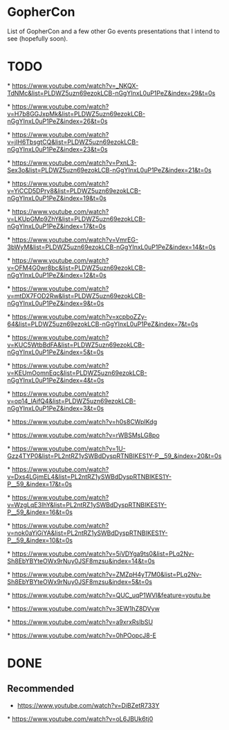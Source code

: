 # GopherCon

List of GopherCon and a few other Go events presentations that I intend to see (hopefully soon).

# TODO

* https://www.youtube.com/watch?v=_NKQX-TdNMc&list=PLDWZ5uzn69ezokLCB-nGgYInxL0uP1PeZ&index=29&t=0s

* https://www.youtube.com/watch?v=H7b8GGJxpMk&list=PLDWZ5uzn69ezokLCB-nGgYInxL0uP1PeZ&index=26&t=0s

* https://www.youtube.com/watch?v=jIH6TbsgtCQ&list=PLDWZ5uzn69ezokLCB-nGgYInxL0uP1PeZ&index=23&t=0s

* https://www.youtube.com/watch?v=PxnL3-Sex3o&list=PLDWZ5uzn69ezokLCB-nGgYInxL0uP1PeZ&index=21&t=0s

* https://www.youtube.com/watch?v=YiCCD5DPry8&list=PLDWZ5uzn69ezokLCB-nGgYInxL0uP1PeZ&index=19&t=0s

* https://www.youtube.com/watch?v=LKUpGMp9ZhY&list=PLDWZ5uzn69ezokLCB-nGgYInxL0uP1PeZ&index=17&t=0s

* https://www.youtube.com/watch?v=VmrEG-3bWyM&list=PLDWZ5uzn69ezokLCB-nGgYInxL0uP1PeZ&index=14&t=0s

* https://www.youtube.com/watch?v=OFM4G0wr8bc&list=PLDWZ5uzn69ezokLCB-nGgYInxL0uP1PeZ&index=12&t=0s

* https://www.youtube.com/watch?v=mtDX7FOD2Rw&list=PLDWZ5uzn69ezokLCB-nGgYInxL0uP1PeZ&index=9&t=0s

* https://www.youtube.com/watch?v=xcpboZZy-64&list=PLDWZ5uzn69ezokLCB-nGgYInxL0uP1PeZ&index=7&t=0s

* https://www.youtube.com/watch?v=KUC5WtbBdFA&list=PLDWZ5uzn69ezokLCB-nGgYInxL0uP1PeZ&index=5&t=0s

* https://www.youtube.com/watch?v=KEUmOomnEqc&list=PLDWZ5uzn69ezokLCB-nGgYInxL0uP1PeZ&index=4&t=0s

* https://www.youtube.com/watch?v=op14_lAifQ4&list=PLDWZ5uzn69ezokLCB-nGgYInxL0uP1PeZ&index=3&t=0s

* https://www.youtube.com/watch?v=h0s8CWpIKdg

* https://www.youtube.com/watch?v=rWBSMsLG8po

* https://www.youtube.com/watch?v=1U-Gzz4TYP0&list=PL2ntRZ1ySWBdDyspRTNBIKES1Y-P__59_&index=20&t=0s

* https://www.youtube.com/watch?v=Dxs4LGjmEL4&list=PL2ntRZ1ySWBdDyspRTNBIKES1Y-P__59_&index=17&t=0s

* https://www.youtube.com/watch?v=WzgLqE3IhY&list=PL2ntRZ1ySWBdDyspRTNBIKES1Y-P__59_&index=16&t=0s

* https://www.youtube.com/watch?v=nok0aYiGiYA&list=PL2ntRZ1ySWBdDyspRTNBIKES1Y-P__59_&index=10&t=0s

* https://www.youtube.com/watch?v=5iVDYga9ts0&list=PLq2Nv-Sh8EbYBYteOWx9rNuy0JSF8mzsu&index=14&t=0s

* https://www.youtube.com/watch?v=ZMZpH4yT7M0&list=PLq2Nv-Sh8EbYBYteOWx9rNuy0JSF8mzsu&index=5&t=0s

* https://www.youtube.com/watch?v=QUC_uqP1WVI&feature=youtu.be

* https://www.youtube.com/watch?v=3EW1hZ8DVyw

* https://www.youtube.com/watch?v=a9xrxRsIbSU

* https://www.youtube.com/watch?v=0hPOopcJ8-E

# DONE

## Recommended

* https://www.youtube.com/watch?v=DiBZetR733Y

* https://www.youtube.com/watch?v=oL6JBUk6tj0
